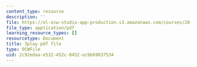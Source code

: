 ```yaml
---
content_type: resource
description: ''
file: https://ol-ocw-studio-app-production.s3.amazonaws.com/courses/20-219-becoming-the-next-bill-nye-writing-and-hosting-the-educational-show-january-iap-2015/2c92edaae532452c8452ecbb69037534_XDBr39cwmbg.pdf
file_type: application/pdf
learning_resource_types: []
resourcetype: Document
title: 3play pdf file
type: OCWFile
uid: 2c92edaa-e532-452c-8452-ecbb69037534
---
```

